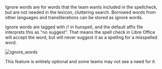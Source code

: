 Ignore words are for words that the team wants included in the spellcheck, but are not needed in the lexicon, cluttering search. Borrowed words from other languages and transliterations can be stored as ignore words.

Ignore words are tagged with /! in hunspell, and the default affix file interprets this as "no suggest". That means the spell check in Libre Office will accept the word, but will never suggest it as a spelling for a misspelled word.

![ignore_words](/static/docs/img/ignore_words.png)

This feature is entirely optional and some teams may not see a need for it.
